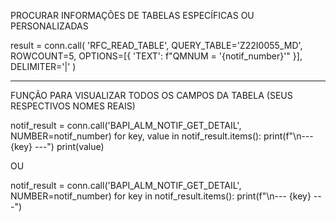 PROCURAR INFORMAÇÕES DE TABELAS ESPECÍFICAS OU PERSONALIZADAS

result = conn.call(
        'RFC_READ_TABLE',
        QUERY_TABLE='Z22I0055_MD',
        ROWCOUNT=5,
        OPTIONS=[{
            'TEXT': f"QMNUM = '{notif_number}'"
        }],
        DELIMITER='|'
    )

---------------------------------------------------------------------------------------

FUNÇÃO PARA VISUALIZAR TODOS OS CAMPOS DA TABELA (SEUS RESPECTIVOS NOMES REAIS)

notif_result = conn.call('BAPI_ALM_NOTIF_GET_DETAIL', NUMBER=notif_number)
for key, value in notif_result.items():
    print(f"\n--- {key} ---")
    print(value)

OU

notif_result = conn.call('BAPI_ALM_NOTIF_GET_DETAIL', NUMBER=notif_number)
for key in notif_result.items():
    print(f"\n--- {key} ---")